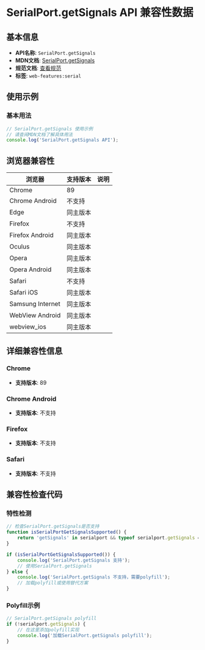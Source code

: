 # SerialPort.getSignals API 兼容性数据

## 基本信息

- **API名称**: `SerialPort.getSignals`
- **MDN文档**: [SerialPort.getSignals](https://developer.mozilla.org/docs/Web/API/SerialPort/getSignals)
- **规范文档**: [查看规范](https://wicg.github.io/serial/#dom-serialport-getsignals)
- **标签**: `web-features:serial`

## 使用示例

### 基本用法

```javascript
// SerialPort.getSignals 使用示例
// 请查阅MDN文档了解具体用法
console.log('SerialPort.getSignals API');
```

## 浏览器兼容性

| 浏览器 | 支持版本 | 说明 |
|--------|----------|------|
| Chrome | 89 |  |
| Chrome Android | 不支持 |  |
| Edge | 同主版本 |  |
| Firefox | 不支持 |  |
| Firefox Android | 同主版本 |  |
| Oculus | 同主版本 |  |
| Opera | 同主版本 |  |
| Opera Android | 同主版本 |  |
| Safari | 不支持 |  |
| Safari iOS | 同主版本 |  |
| Samsung Internet | 同主版本 |  |
| WebView Android | 同主版本 |  |
| webview_ios | 同主版本 |  |

## 详细兼容性信息

### Chrome

- **支持版本**: 89

### Chrome Android

- **支持版本**: 不支持

### Firefox

- **支持版本**: 不支持

### Safari

- **支持版本**: 不支持

## 兼容性检查代码

### 特性检测

```javascript
// 检查SerialPort.getSignals是否支持
function isSerialPortGetSignalsSupported() {
    return 'getSignals' in serialport && typeof serialport.getSignals === 'function';
}

if (isSerialPortGetSignalsSupported()) {
    console.log('SerialPort.getSignals 支持');
    // 使用SerialPort.getSignals
} else {
    console.log('SerialPort.getSignals 不支持，需要polyfill');
    // 加载polyfill或使用替代方案
}
```

### Polyfill示例

```javascript
// SerialPort.getSignals polyfill
if (!serialport.getSignals) {
    // 在这里添加polyfill实现
    console.log('加载SerialPort.getSignals polyfill');
}
```

